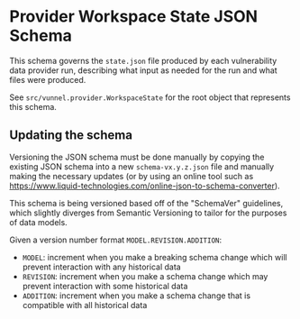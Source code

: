 # Provider Workspace State JSON Schema

This schema governs the `state.json` file produced by each vulnerability data provider run, describing what input as needed for the run and what files were produced.

See `src/vunnel.provider.WorkspaceState` for the root object that represents this schema.

## Updating the schema

Versioning the JSON schema must be done manually by copying the existing JSON schema into a new `schema-vx.y.z.json` file and manually making the necessary updates (or by using an online tool such as https://www.liquid-technologies.com/online-json-to-schema-converter).

This schema is being versioned based off of the "SchemaVer" guidelines, which slightly diverges from Semantic Versioning to tailor for the purposes of data models. 

Given a version number format `MODEL.REVISION.ADDITION`:

- `MODEL`: increment when you make a breaking schema change which will prevent interaction with any historical data
- `REVISION`: increment when you make a schema change which may prevent interaction with some historical data
- `ADDITION`: increment when you make a schema change that is compatible with all historical data
